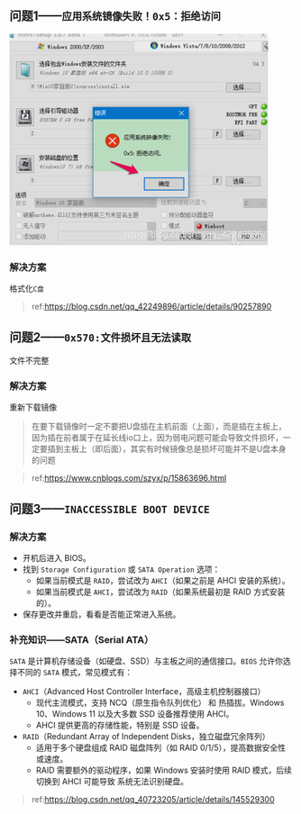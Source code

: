 
## 问题1——`应用系统镜像失败！0x5：拒绝访问`
<img src="./assets/problem_0x5.png" alt="./assets/problem_0x5.png"></img>

### 解决方案
格式化`C盘`

> ref:https://blog.csdn.net/qq_42249896/article/details/90257890
> 
## 问题2——`0x570:文件损坏且无法读取`

文件不完整

### 解决方案
重新下载镜像

> 在要下载镜像时一定不要把U盘插在主机前面（上面），而是插在主板上，因为插在前者属于在延长线io口上，因为弱电问题可能会导致文件损坏，一定要插到主板上（即后面），其实有时候镜像总是损坏可能并不是U盘本身的问题

> ref:https://www.cnblogs.com/szyx/p/15863696.html


## 问题3——`INACCESSIBLE BOOT DEVICE`

### 解决方案
* 开机后进入 BIOS。
* 找到 `Storage Configuration` 或 `SATA Operation` 选项：
  * 如果当前模式是 `RAID`，尝试改为 `AHCI`（如果之前是 AHCI 安装的系统）。
  * 如果当前模式是 `AHCI`，尝试改为 `RAID`（如果系统最初是 RAID 方式安装的）。
* 保存更改并重启，看看是否能正常进入系统。
### 补充知识——SATA（Serial ATA）
`SATA` 是计算机存储设备（如硬盘、SSD）与主板之间的通信接口。`BIOS` 允许你选择不同的 `SATA` 模式，常见模式有：

* `AHCI`（Advanced Host Controller Interface，高级主机控制器接口）
  * 现代主流模式，支持 NCQ（原生指令队列优化） 和 热插拔。Windows 10、Windows 11 以及大多数 SSD 设备推荐使用 AHCI。
  * AHCI 提供更高的存储性能，特别是 SSD 设备。
* `RAID`（Redundant Array of Independent Disks，独立磁盘冗余阵列）
  * 适用于多个硬盘组成 RAID 磁盘阵列（如 RAID 0/1/5），提高数据安全性或速度。
  * RAID 需要额外的驱动程序，如果 Windows 安装时使用 RAID 模式，后续切换到 AHCI 可能导致 系统无法识别硬盘。


> ref:https://blog.csdn.net/qq_40723205/article/details/145529300
